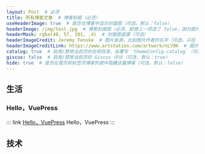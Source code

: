 ```yaml
---
layout: Post  # 必须
title: 所有博客文章  # 博客标题（必须）
useHeaderImage: true  # 是否在博客中显示封面图（可选，默认：false）
headerImage: /img/test.jpg  # 博客封面图（必须，即使上一项选了 false，因为图片也需要在首页显示）
headerMask: rgba(40, 57, 101, .4)  # 封面图遮罩（可选）
headerImageCredit: Jeremy Fenske  # 图片来源，比如图片作者的名字（可选，只在 "useHeaderImage: true" 时有效）
headerImageCreditLink: https://www.artstation.com/artwork/nLY0K  # 图片来源的链接（可选，只在 "useHeaderImage: true" 时有效）
catalog: true  # 启用/禁用当前页的右侧目录，会覆写 `themeConfig.catalog`（可选，默认：true）
giscus: false  # 启用/禁用当前页的 Giscus 评论（可选，默认：true）
hide: true  # 是否在首页和标签页博客列表中隐藏这篇博客（可选，默认：false）
---
```


## 生活

### Hello，VuePress

::: link [Hello，VuePress](./life/HelloVuePress.md)
Hello，VuePress
:::

<Badge type="danger" text="v2" vertical="bottom" />

## 技术
